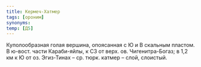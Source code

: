 ```yaml
---
title: Кермеч-Хатмер
tags: [ороним]
synonyms:
temp: [Д5]
---
```


Куполообразная голая вершина, опоясанная с Ю и В скальным пластом. В ю-вост.
части Караби-яйлы, к СЗ от верх. ов. Чигенитра-Богаз; в 1,2 км к Ю от оз.
Эгиз-Тинах – ср. тюрк. катмер – слой, слоистый.
